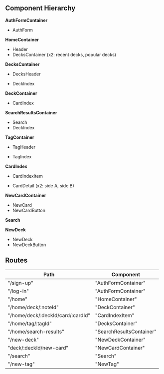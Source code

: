 ## Component Hierarchy

**AuthFormContainer**
 - AuthForm

**HomeContainer**
 - Header
 - DecksContainer (x2: recent decks, popular decks)

**DecksContainer**
 - DecksHeader
  * DeckIndex

**DeckContainer**
 - CardIndex

**SearchResultsContainer**
 - Search
 - DeckIndex

**TagContainer**
 - TagHeader
  + TagIndex

**CardIndex**
 - CardIndexItem
  + CardDetail (x2: side A, side B)

**NewCardContainer**
 - NewCard
  - NewCardButton

**Search**

**NewDeck**
 - NewDeck
  - NewDeckButton

## Routes

|Path   | Component   |
|-------|-------------|
| "/sign-up" | "AuthFormContainer" |
| "/log-in" | "AuthFormContainer" |
| "/home" | "HomeContainer" |
| "/home/deck/:noteId" | "DeckContainer" |
| "/home/deck/:deckId/card/:cardId" | "CardIndexItem" |
| "/home/tag/:tagId" | "DecksContainer" |
| "/home/search-results" | "SearchResultsContainer"
| "/new-deck" | "NewDeckContainer" |
| "deck/:deckId/new-card" | "NewCardContainer" |
| "/search" | "Search" |
| "/new-tag" | "NewTag" |
